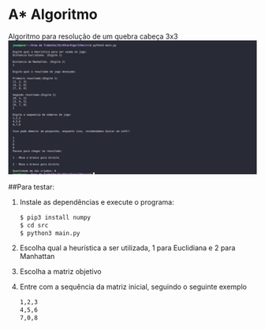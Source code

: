 # A* Algoritmo
Algoritmo para resolução de um quebra cabeça 3x3
<img src="https://github.com/JoaoVictorfss/AStarAlgorithm/blob/master/public/photos/Captura%20de%20tela%20de%202022-06-02%2022-48-53.png">

##Para testar:
1. Instale as dependências e execute o programa:
    ```
    $ pip3 install numpy
    $ cd src
    $ python3 main.py
    ```
2. Escolha qual a heurística a ser utilizada, 1 para Euclidiana e 2 para Manhattan

3. Escolha a matriz objetivo

4. Entre com a sequência da matriz inicial, seguindo o seguinte exemplo
      ```
      1,2,3
      4,5,6
      7,0,8
      ```
  
